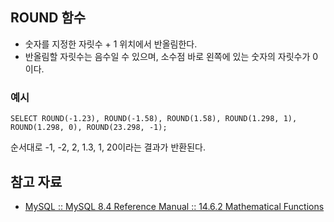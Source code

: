 ## ROUND 함수

- 숫자를 지정한 자릿수 + 1 위치에서 반올림한다.
- 반올림할 자릿수는 음수일 수 있으며, 소수점 바로 왼쪽에 있는 숫자의 자릿수가 0이다.

### 예시

``` mysql
SELECT ROUND(-1.23), ROUND(-1.58), ROUND(1.58), ROUND(1.298, 1), ROUND(1.298, 0), ROUND(23.298, -1);
```

순서대로 -1, -2, 2, 1.3, 1, 20이라는 결과가 반환된다.

## 참고 자료

- [MySQL :: MySQL 8.4 Reference Manual :: 14.6.2 Mathematical Functions](https://dev.mysql.com/doc/refman/8.4/en/mathematical-functions.html#function_round)